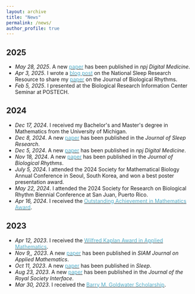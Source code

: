 ```yaml
---
layout: archive
title: "News"
permalink: /news/
author_profile: true
---
```

2025
------
* <i>May 28, 2025</i>.  A new [<font color="#52ADC8">paper</font>](https://www.nature.com/articles/s41746-025-01678-z) has been published in  <i>npj Digital Medicine</i>. <be>
* <i>Apr 3, 2025</i>.  I wrote a [<font color="#52ADC8">blog post</font>](https://sleepdata.org/blog/2025/04/the-combination-of-topological-data-analysis-and-mathematical-modeling-improves-sleep-stage-prediction-from-consumer-grade-wearables) on the National Sleep Research Resource to share my [<font color="#52ADC8">paper</font>](https://journals.sagepub.com/doi/10.1177/07487304241288607) on the Journal of Biological Rhythms.<be>
* <i>Feb 5, 2025</i>.  I presented at the Biological Research Information Center Seminar at POSTECH. <be>

2024
------
* <i>Dec 17, 2024</i>.   I received my Bachelor's and Master's degree in Mathematics from the University of Michigan. <be>
* <i>Dec 8, 2024</i>.   A new [<font color="#52ADC8">paper</font>](https://onlinelibrary.wiley.com/doi/10.1111/jsr.14425) has been published in the <i>Journal of Sleep Research</i>. <be>
* <i>Dec 5, 2024</i>.   A new [<font color="#52ADC8">paper</font>](https://www.nature.com/articles/s41746-024-01348-6) has been published in <i>npj Digital Medicine</i>. <be>
* <i>Nov 18, 2024</i>.   A new [<font color="#52ADC8">paper</font>](https://journals.sagepub.com/doi/abs/10.1177/07487304241288607) has been published in the <i>Journal of Biological Rhythms</i>. <be>
* <i>July 5, 2024</i>.   I attended the 2024 Society for Mathematical Biology Annual Conference in Seoul, South Korea, and won a best poster presentation award. <br>
* <i>May 22, 2024</i>.   I attended the 2024 Society for Research on Biological Rhythm Biennial Conference at San Juan, Puerto Rico. <br>
* <i>Apr 16, 2024</i>.   I received the [<font color="#52ADC8">Outstanding Achievement in Mathematics Award</font>](https://lsa.umich.edu/math/undergraduates/awards--scholarships--and-prizes/departmental-awards.html). <br>

2023
------
* <i>Apr 12, 2023</i>.   I received the [<font color="#52ADC8">Wilfred Kaplan Award in Applied Mathematics</font>](https://lsa.umich.edu/math/undergraduates/awards--scholarships--and-prizes/departmental-awards.html). <br>
* <i>Nov 9,, 2023</i>.   A new [<font color="#52ADC8">paper</font>](https://epubs.siam.org/eprint/VDW7CYGCD6AEYKMCD7EP/full) has been published in <i>SIAM Journal on Applied Mathematics</i>. <br>
* <i>Oct 11, 2023</i>.  A new [<font color="#52ADC8">paper</font>](https://academic.oup.com/sleep/article-abstract/47/1/zsad266/7306801?redirectedFrom=fulltext) has been published in <i>Sleep</i>. <br>
* <i>Aug 23, 2023</i>.  A new [<font color="#52ADC8">paper</font>](https://royalsocietypublishing.org/doi/full/10.1098/rsif.2023.0030) has been published in the <i>Journal of the Royal Society Interface</i>. <br>
* <i>Mar 30, 2023</i>.   I received the [<font color="#52ADC8">Barry M. Goldwater Scholarship</font>](https://goldwaterscholarship.gov/).
